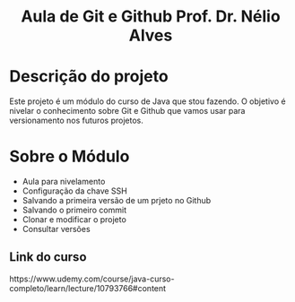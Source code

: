 <html> 
    <head>
       <h1 Align="center"> Aula de Git e Github Prof. Dr. Nélio Alves</h1>
    </head>
    <body>
        <h1>Descrição do projeto</h1>
        <p1>Este projeto é um módulo do curso de Java que stou fazendo. O objetivo é nivelar o conhecimento sobre Git e Github que vamos usar para versionamento nos futuros projetos.</p1>
        <br>
        <h1>Sobre o Módulo</h1>
        <ul>
          <li Align="left"> Aula para nivelamento</li>
          <li Align="left"> Configuração da chave SSH</li>
          <li Align="left"> Salvando a primeira versão de um prjeto no Github</li>
          <li Align="left"> Salvando o primeiro commit</li>
          <li Align="left"> Clonar e modificar o projeto</li>
          <li Align="left"> Consultar versões</li>
        </ul>
        <h2>Link do curso</h2>
        <p1>https://www.udemy.com/course/java-curso-completo/learn/lecture/10793766#content</p1>
    </body>
</html>
